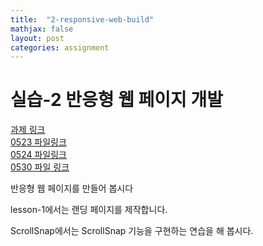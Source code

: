 ```yaml
---
title:  "2-responsive-web-build"
mathjax: false
layout: post
categories: assignment
---
```


# 실습-2 반응형 웹 페이지 개발

[과제 링크](https://classroom.github.com/a/5kSAxUEL)
<br>
[0523 파일링크](https://drive.google.com/file/d/15ObNGYyCKDEhL-1ScsRSOnKHzCHCGyfW/view?usp=share_link)
<br>
[0524 파일링크](https://drive.google.com/file/d/144JyYmrf39CoJAKtlIjTOYkcU1Z6dRoL/view?usp=share_link)
<br>
[0530 파일 링크](https://drive.google.com/file/d/1PcymY6gOjznByCm3w7Uc8ciEEttvIHob/view?usp=share_link)


반응형 웹 페이지를 만들어 봅시다

lesson-1에서는 랜딩 페이지를 제작합니다.

ScrollSnap에서는 ScrollSnap 기능을 구현하는 연습을 해 봅시다.